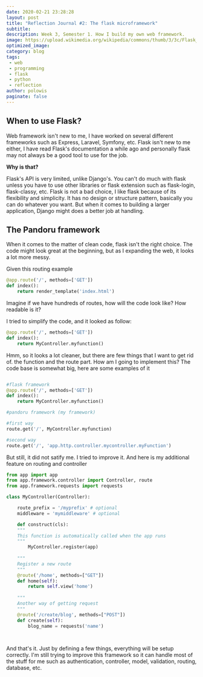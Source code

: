 ```yaml
---
date: 2020-02-21 23:28:28
layout: post
title: "Reflection Journal #2: The flask microframework"
subtitle:
description: Week 3, Semester 1. How I build my own web framework.
image: https://upload.wikimedia.org/wikipedia/commons/thumb/3/3c/Flask_logo.svg/1200px-Flask_logo.svg.png
optimized_image:
category: blog
tags:
 - web
 - programming
 - flask
 - python
 - reflection
author: polowis
paginate: false
---
```


## When to use Flask?
Web framework isn't new to me, I have worked on several different frameworks such as Express, Laravel, Symfony, etc. Flask isn't new to me either, I have read Flask's documentation a while ago and personally flask may not always be a good tool to use for the job. 

**Why is that?**

Flask's API is very limited, unlike Django's. You can't do much with flask unless you have to use other libraries or flask extension such as flask-login, flask-classy, etc. Flask is not a bad choice, I like flask because of its flexibility and simplicity. It has no design or structure pattern, basically you can do whatever you want. But when it comes to building a larger application, Django might does a better job at handling. 

## The Pandoru framework

When it comes to the matter of clean code, flask isn't the right choice. The code might look great at the beginning, but as I expanding the web, it looks a lot more messy. 

Given this routing example
```python
@app.route('/', methods=['GET'])
def index():
    return render_template('index.html')
```

Imagine if we have hundreds of routes, how will the code look like? How readable is it?

I tried to simplify the code, and it looked as follow:

```python
@app.route('/', methods=['GET'])
def index():
    return MyController.myfunction()
```

Hmm, so it looks a lot cleaner, but there are few things that I want to get rid of. the function and the route part. How am I going to implement this? The code base is somewhat big, here are some examples of it

```python

#flask framework
@app.route('/', methods=['GET'])
def index():
    return MyController.myfunction()

#pandoru framework (my framework)

#first way
route.get('/', MyController.myfunction)

#second way
route.get('/', 'app.http.controller.mycontroller.myFunction')


```
But still, it did not satify me. I tried to improve it. And here is my additional feature on routing and controller

```python
from app import app
from app.framework.controller import Controller, route
from app.framework.requests import requests

class MyController(Controller):

    route_prefix = '/myprefix' # optional
    middleware = 'mymiddleware' # optional

    def construct(cls):
    """
    This function is automatically called when the app runs
    """
        MyController.register(app)
    
    """
    Register a new route
    """
    @route('/home', methods=["GET"])
    def home(self):
        return self.view('home')
    
    """
    Another way of getting request
    """
    @route('/create/blog', methods=["POST"])
    def create(self):
        blog_name = requests('name')

    

```

And that's it. Just by defining a few things, everything will be setup correctly. I'm still trying to improve this framework so it can handle most of the stuff for me such as authentication, controller, model, validation, routing, database, etc.